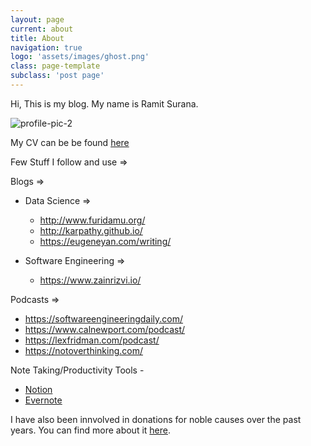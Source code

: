 ```yaml
---
layout: page
current: about
title: About
navigation: true
logo: 'assets/images/ghost.png'
class: page-template
subclass: 'post page'
---
```


Hi, This is my blog. My name is Ramit Surana.

![profile-pic-2](https://user-images.githubusercontent.com/8342133/103178562-d844ea00-48a9-11eb-8c56-f87574c304ae.jpg)

My CV can be be found [here](https://github.com/ramitsurana/ramitsurana.github.io/raw/master/assets/Ramit_Surana_Resume.pdf)

Few Stuff I follow and use =>

Blogs =>

* Data Science  =>
    * <http://www.furidamu.org/>
    * <http://karpathy.github.io/>
    * <https://eugeneyan.com/writing/>

* Software Engineering =>
    * <https://www.zainrizvi.io/>

Podcasts =>

* <https://softwareengineeringdaily.com/>
* <https://www.calnewport.com/podcast/>
* <https://lexfridman.com/podcast/>
* <https://notoverthinking.com/>

Note Taking/Productivity Tools  -

* [Notion](https://www.notion.so/)
* [Evernote](https://www.evernote.com/)

I have also been innvolved in donations for noble causes over the past years. You can find more about it [here](https://ramitsurana.github.io/surana-foundation/).